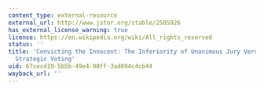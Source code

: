 ```yaml
---
content_type: external-resource
external_url: http://www.jstor.org/stable/2585926
has_external_license_warning: true
license: https://en.wikipedia.org/wiki/All_rights_reserved
status: ''
title: 'Convicting the Innocent: The Inferiority of Unanimous Jury Verdicts under
  Strategic Voting'
uid: 67cecd19-5b5b-49e4-90ff-3ad094c4cb44
wayback_url: ''
---
```

